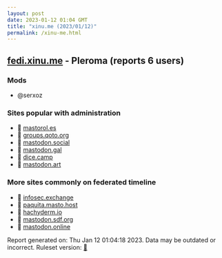 ```yaml
---
layout: post
date: 2023-01-12 01:04 GMT
title: "xinu.me (2023/01/12)"
permalink: /xinu-me.html
---
```



## [fedi.xinu.me](https://fedi.xinu.me) - Pleroma (reports 6 users)

### Mods
 * @serxoz

### Sites popular with administration

* 🐘 [mastorol.es](/mastorol-es.html)
* 🐘 [groups.qoto.org](/groups-qoto-org.html)
* 🐘 [mastodon.social](/mastodon-social.html)
* 🐘 [mastodon.gal](/mastodon-gal.html)
* 🐘 [dice.camp](/dice-camp.html)
* 🐘 [mastodon.art](/mastodon-art.html)

### More sites commonly on federated timeline

* 🐘 [infosec.exchange](/infosec-exchange.html)
* 🐘 [paquita.masto.host](/paquita-masto-host.html)
* 🐘 [hachyderm.io](/hachyderm-io.html)
* 🐘 [mastodon.sdf.org](/mastodon-sdf-org.html)
* 🐘 [mastodon.online](/mastodon-online.html)

Report generated on: Thu Jan 12 01:04:18 2023. Data may be outdated or incorrect.
Ruleset version: [🧁](/version-cupcake)

